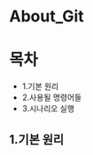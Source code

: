 # About_Git

<h1>목차</h1>
<ul>
  <li>1.기본 원리 </li>
  <li>2.사용될 명령어들 </li>
  <li>3.시나리오 실행 </li>
</ul>

<h2>1.기본 원리 </h2>
